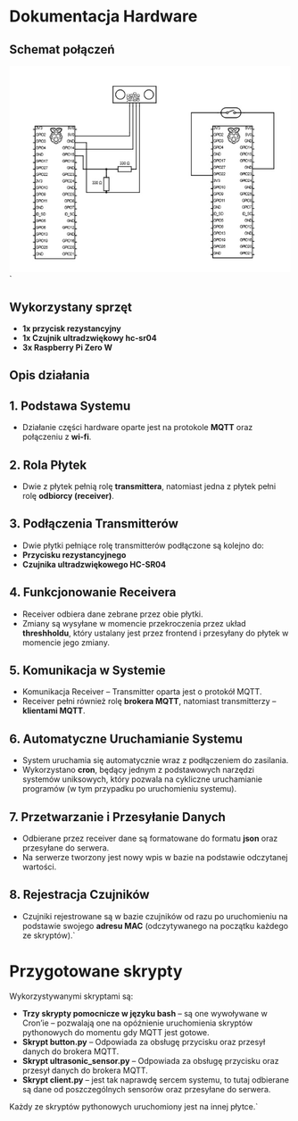 # Dokumentacja Hardware
## Schemat połączeń

![Schemat połączeń](schema.jpg)`


## Wykorzystany sprzęt

- **1x przycisk rezystancyjny**
- **1x Czujnik ultradzwiękowy hc-sr04**
- **3x Raspberry Pi Zero W**

## Opis działania

## 1. Podstawa Systemu
- Działanie części hardware oparte jest na protokole **MQTT** oraz połączeniu z **wi-fi**.

## 2. Rola Płytek
- Dwie z płytek pełnią rolę **transmittera**, natomiast jedna z płytek pełni rolę **odbiorcy (receiver)**.

## 3. Podłączenia Transmitterów
- Dwie płytki pełniące rolę transmitterów podłączone są kolejno do:
 - **Przycisku rezystancyjnego**
 - **Czujnika ultradzwiękowego HC-SR04**

## 4. Funkcjonowanie Receivera
- Receiver odbiera dane zebrane przez obie płytki.
- Zmiany są wysyłane w momencie przekroczenia przez układ **threshholdu**, który ustalany jest przez frontend i przesyłany do płytek w momencie jego zmiany.

## 5. Komunikacja w Systemie
- Komunikacja Receiver – Transmitter oparta jest o protokół MQTT.
- Receiver pełni również rolę **brokera MQTT**, natomiast transmitterzy – **klientami MQTT**.

## 6. Automatyczne Uruchamianie Systemu
- System uruchamia się automatycznie wraz z podłączeniem do zasilania.
- Wykorzystano **cron**, będący jednym z podstawowych narzędzi systemów uniksowych, który pozwala na cykliczne uruchamianie programów (w tym przypadku po uruchomieniu systemu).

## 7. Przetwarzanie i Przesyłanie Danych
- Odbierane przez receiver dane są formatowane do formatu **json** oraz przesyłane do serwera.
- Na serwerze tworzony jest nowy wpis w bazie na podstawie odczytanej wartości.

## 8. Rejestracja Czujników
- Czujniki rejestrowane są w bazie czujników od razu po uruchomieniu na podstawie swojego **adresu MAC** (odczytywanego na początku każdego ze skryptów).`
# Przygotowane skrypty

Wykorzystywanymi skryptami są:

- **Trzy skrypty pomocnicze w języku bash** – są one wywoływane w Cron’ie – pozwalają one na opóźnienie uruchomienia skryptów pythonowych do momentu gdy MQTT jest gotowe.
- **Skrypt button.py** – Odpowiada za obsługę przycisku oraz przesył danych do brokera MQTT.
- **Skrypt ultrasonic_sensor.py** – Odpowiada za obsługę przycisku oraz przesył danych do brokera MQTT.
- **Skrypt client.py** – jest tak naprawdę sercem systemu, to tutaj odbierane są dane od poszczególnych sensorów oraz przesyłane do serwera.

Każdy ze skryptów pythonowych uruchomiony jest na innej płytce.`
